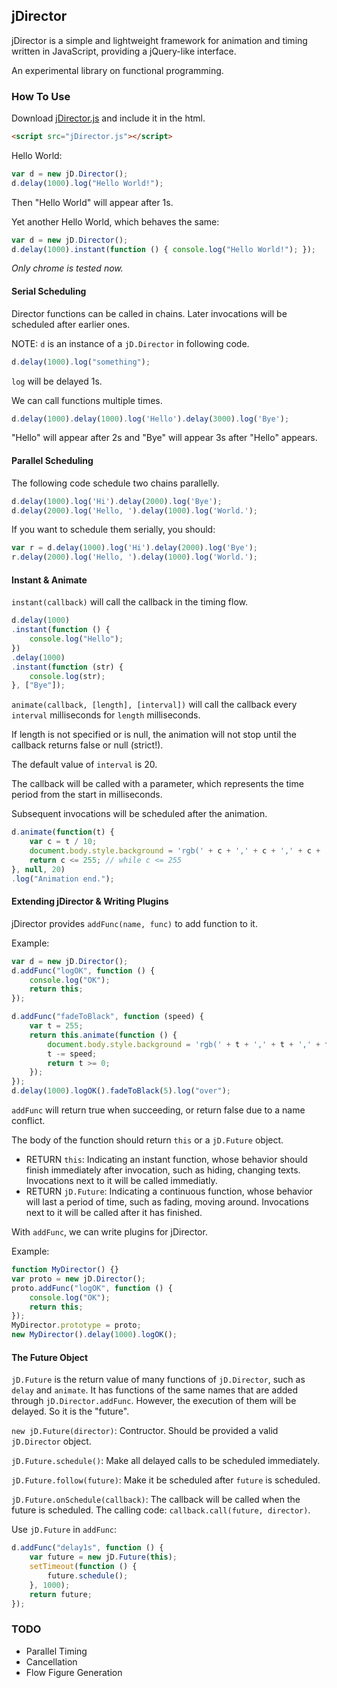 ## jDirector

jDirector is a simple and lightweight framework for animation and timing written in JavaScript, providing a jQuery-like interface.

An experimental library on functional programming.

### How To Use

Download [jDirector.js](https://github.com/ladace/jDirector/raw/master/src/jDirector.js) and include it in the html.

```HTML
<script src="jDirector.js"></script>
```

Hello World:

```javascript
var d = new jD.Director();
d.delay(1000).log("Hello World!");
```

Then "Hello World" will appear after 1s.

Yet another Hello World, which behaves the same:
```javascript
var d = new jD.Director();
d.delay(1000).instant(function () { console.log("Hello World!"); });
```

*Only chrome is tested now.*

#### Serial Scheduling

Director functions can be called in chains.
Later invocations will be scheduled after earlier ones.

NOTE: `d` is an instance of a `jD.Director` in following code.

```javascript
d.delay(1000).log("something");
```

`log` will be delayed 1s.

We can call functions multiple times.

```javascript
d.delay(1000).delay(1000).log('Hello').delay(3000).log('Bye');
```

"Hello" will appear after 2s and "Bye" will appear 3s after "Hello" appears.

#### Parallel Scheduling

The following code schedule two chains parallelly.

```javascript
d.delay(1000).log('Hi').delay(2000).log('Bye');
d.delay(2000).log('Hello, ').delay(1000).log('World.');
```

If you want to schedule them serially, you should:

```javascript
var r = d.delay(1000).log('Hi').delay(2000).log('Bye');
r.delay(2000).log('Hello, ').delay(1000).log('World.');
```

#### Instant & Animate

`instant(callback)` will call the callback in the timing flow.

```javascript
d.delay(1000)
.instant(function () {
    console.log("Hello");
})
.delay(1000)
.instant(function (str) {
    console.log(str);
}, ["Bye"]);
```

`animate(callback, [length], [interval])` will call the callback every `interval` milliseconds for `length` milliseconds.

If length is not specified or is null, the animation will not stop until the callback returns false or null (strict!).

The default value of `interval` is 20.

The callback will be called with a parameter, which represents the time period from the start in milliseconds.

Subsequent invocations will be scheduled after the animation.

```javascript
d.animate(function(t) {
    var c = t / 10;
    document.body.style.background = 'rgb(' + c + ',' + c + ',' + c + ')';
    return c <= 255; // while c <= 255
}, null, 20)
.log("Animation end.");
```

#### Extending jDirector & Writing Plugins

jDirector provides `addFunc(name, func)` to add function to it.

Example:
```javascript
var d = new jD.Director();
d.addFunc("logOK", function () {
    console.log("OK");
    return this;
});

d.addFunc("fadeToBlack", function (speed) {
    var t = 255;
    return this.animate(function () {
        document.body.style.background = 'rgb(' + t + ',' + t + ',' + t + ')';
        t -= speed;
        return t >= 0;
    });
});
d.delay(1000).logOK().fadeToBlack(5).log("over");
```

`addFunc` will return true when succeeding, or return false due to a name conflict.

The body of the function should return `this` or a `jD.Future` object.

 * RETURN `this`: Indicating an instant function, whose behavior should finish immediately after invocation, such as hiding, changing texts. Invocations next to it will be called immediatly.
 * RETURN `jD.Future`: Indicating a continuous function, whose behavior will last a period of time, such as fading, moving around. Invocations next to it will be called after it has finished.


With `addFunc`, we can write plugins for jDirector.

Example:

```javascript
function MyDirector() {}
var proto = new jD.Director();
proto.addFunc("logOK", function () {
    console.log("OK");
    return this;
});
MyDirector.prototype = proto;
new MyDirector().delay(1000).logOK();
```

#### The Future Object

`jD.Future` is the return value of many functions of `jD.Director`, such as `delay` and `animate`. It has functions of the same names that are added through `jD.Director.addFunc`. However, the execution of them will be delayed. So it is the "future".

`new jD.Future(director)`: Contructor. Should be provided a valid `jD.Director` object.

`jD.Future.schedule()`: Make all delayed calls to be scheduled immediately.

`jD.Future.follow(future)`: Make it be scheduled after `future` is scheduled.

`jD.Future.onSchedule(callback)`: The callback will be called when the future is scheduled. The calling code: `callback.call(future, director)`.

Use `jD.Future` in `addFunc`:

```javascript
d.addFunc("delay1s", function () {
    var future = new jD.Future(this);
    setTimeout(function () {
        future.schedule();
    }, 1000);
    return future;
});
```

### TODO
 * Parallel Timing
 * Cancellation
 * Flow Figure Generation
